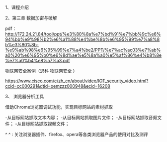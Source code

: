 
1、课程介绍

2、第三章 数据加密与破解

pdf： http://172.24.21.84/tool/ppt/%e3%80%8a%e7%bd%91%e7%bb%9c%e6%94%bb%e9%98%b2%e6%a1%88%e4%be%8b%e6%95%99%e7%a8%8b%e3%80%8b-%e9%ab%98%e6%95%99%e7%a4%be2/PPT/%e7%ac%ac03%e7%ab%a0%20%e6%95%b0%e6%8d%ae%e5%8a%a0%e5%af%86%e4%b8%8e%e7%a0%b4%e8%a7%a3.pdf


 物联网安全案例（思科  物联网安全 ）
 
 https://www.cisco.com/c/zh_cn/about/video/IOT_security_video.html?ccid=cc000291&dtid=oemzzz000948&ecid=16208
 
 

3、 浏览器分析工具

借助Chrome浏览器调试功能，实现目标网站的素材抓取

-从目标网站抓取文本内容；
-从目标网站抓取图片文件；
-从目标网站抓取音频文件；
-从目标网站抓取视频文件；

^ ^ : 关注浏览器插件、firefox、opera等各类浏览器产品的使用对比及测评
